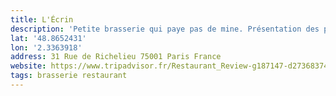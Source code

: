 ```yaml
---
title: L'Écrin
description: 'Petite brasserie qui paye pas de mine. Présentation des plats sommaire, je n’y retournerai pas.'
lat: '48.8652431'
lon: '2.3363918'
address: 31 Rue de Richelieu 75001 Paris France
website: https://www.tripadvisor.fr/Restaurant_Review-g187147-d27368374-Reviews-L_ecrin-Paris_Ile_de_France.html
tags: brasserie restaurant
---
```

